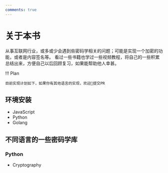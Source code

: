 ```yaml
---
comments: true
---
```


# 关于本书

从事互联网行业，或多或少会遇到些密码学相关的问题；可能是实现一个加密的功能，或者是内容签名等。
看过一些书籍也学过一些视频教程，将自己的一些积累总结出来，方便自己以后回顾复习，如果能帮助他人幸甚。


!!! Plan

    目前实现计划如下，如果你有其他语言的实现，欢迎👏提交PR


## 环境安装

- JavaScript
- Python
- Golang

## 不同语言的一些密码学库

### Python

- Cryptography

